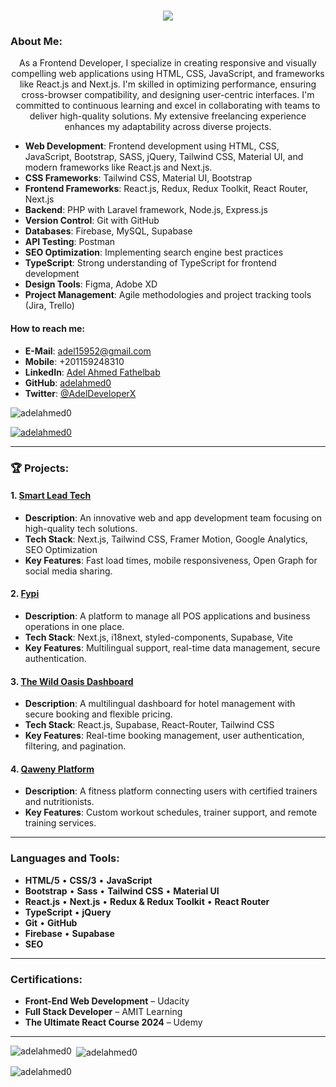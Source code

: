 <h1 align="center">
  <a href="https://git.io/typing-svg">
    <img src="https://readme-typing-svg.herokuapp.com/?lines=I+am+Adel+Ahmed;Frontend+Developer;Nice+to+meet+you+%F0%9F%91%8B&center=true&size=30">
  </a>
</h1>
   
### About Me:
<p align="center">
As a Frontend Developer, I specialize in creating responsive and visually compelling web
applications using HTML, CSS, JavaScript, and frameworks like React.js and Next.js. I'm skilled in
optimizing performance, ensuring cross-browser compatibility, and designing user-centric
interfaces. I'm committed to continuous learning and excel in collaborating with teams to deliver
high-quality solutions. My extensive freelancing experience enhances my adaptability across diverse
projects.
</p>


- **Web Development**: Frontend development using HTML, CSS, JavaScript, Bootstrap, SASS, jQuery, Tailwind CSS, Material UI, and modern frameworks like React.js and Next.js.
- **CSS Frameworks**: Tailwind CSS, Material UI, Bootstrap
- **Frontend Frameworks**: React.js, Redux, Redux Toolkit, React Router, Next.js
- **Backend**: PHP with Laravel framework, Node.js, Express.js
- **Version Control**: Git with GitHub
- **Databases**: Firebase, MySQL, Supabase
- **API Testing**: Postman
- **SEO Optimization**: Implementing search engine best practices
- **TypeScript**: Strong understanding of TypeScript for frontend development
- **Design Tools**: Figma, Adobe XD
- **Project Management**: Agile methodologies and project tracking tools (Jira, Trello)


#### How to reach me:
- **E-Mail**: adel15952@gmail.com
- **Mobile**: +201159248310
- **LinkedIn**: [Adel Ahmed Fathelbab](https://www.linkedin.com/in/adel-ahmed-fathelbab)
- **GitHub**: [adelahmed0](https://github.com/adelahmed0)
- **Twitter**: [@AdelDeveloperX](https://twitter.com/AdelDeveloperX)


<p align="left"> <img src="https://komarev.com/ghpvc/?username=adelahmed0&label=Profile%20views&color=0e75b6&style=flat" alt="adelahmed0" /> </p>

<p align="left"> <a href="https://github.com/ryo-ma/github-profile-trophy"><img src="https://github-profile-trophy.vercel.app/?username=adelahmed0" alt="adelahmed0" /></a> </p>

---

### 🏆 Projects:

#### 1. [Smart Lead Tech](https://smartleadtech.com/)
- **Description**: An innovative web and app development team focusing on high-quality tech solutions.
- **Tech Stack**: Next.js, Tailwind CSS, Framer Motion, Google Analytics, SEO Optimization
- **Key Features**: Fast load times, mobile responsiveness, Open Graph for social media sharing.

#### 2. [Fypi](https://fypi.com/en)
- **Description**: A platform to manage all POS applications and business operations in one place.
- **Tech Stack**: Next.js, i18next, styled-components, Supabase, Vite
- **Key Features**: Multilingual support, real-time data management, secure authentication.

#### 3. [The Wild Oasis Dashboard](https://the-wild-oasis-adel.vercel.app/)
- **Description**: A multilingual dashboard for hotel management with secure booking and flexible pricing.
- **Tech Stack**: React.js, Supabase, React-Router, Tailwind CSS
- **Key Features**: Real-time booking management, user authentication, filtering, and pagination.

#### 4. [Qaweny Platform](https://qawenyservice.com/)
- **Description**: A fitness platform connecting users with certified trainers and nutritionists.
- **Key Features**: Custom workout schedules, trainer support, and remote training services.

---

### **Languages and Tools:**

- **HTML/5** • **CSS/3** • **JavaScript**
- **Bootstrap** • **Sass** • **Tailwind CSS** • **Material UI**
- **React.js** • **Next.js** • **Redux & Redux Toolkit** • **React Router**
- **TypeScript** • **jQuery**
- **Git** • **GitHub**
- **Firebase** • **Supabase**
- **SEO**

---

### **Certifications:**

- **Front-End Web Development** – Udacity
- **Full Stack Developer** – AMIT Learning
- **The Ultimate React Course 2024** – Udemy

---

<p align="center">
  <img align="left" src="https://github-readme-stats.vercel.app/api/top-langs?username=adelahmed0&show_icons=true&locale=en&layout=compact" alt="adelahmed0" />
</p>

<p>&nbsp;<img align="center" src="https://github-readme-stats.vercel.app/api?username=adelahmed0&show_icons=true&locale=en" alt="adelahmed0" /></p>

<p><img align="center" src="https://github-readme-streak-stats.herokuapp.com/?user=adelahmed0&" alt="adelahmed0" /></p>


